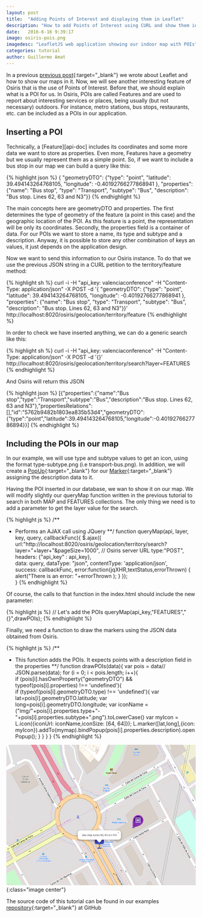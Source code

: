 ```yaml
---
layout: post
title:  "Adding Points of Interest and displaying them in Leaflet"
description: "How to add Points of Interest using CURL and show them in  your Leaflet Map"
date:   2016-6-16 9:39:17
image: osiris-pois.png
imagedesc: "LeafletJS web application showing our indoor map with POIs"
categories: tutorial
author: Guillermo Amat
---
```


In a previous [previous post][leaflet-map]{:target="_blank"}  we wrote about Leaflet and how to show our maps in it. Now, we will see another interesting feature of Osiris that is the use of Points of Interest. Before that, we should explain what is a POI for us. In Osiris, POIs are called Features and are used to report about interesting services or places, being usually (but not necessary) outdoors. For instance, metro stations, bus stops, restaurants, etc. can be included as a POIs in our application.

## Inserting a POI

Technically, a [Feature][api-doc] includes its coordinates and some more data we want to store as properties. Even more, Features have a geometry but we usually represent them as a simple point. So, if we want to include a bus stop in our map we can build a query like this:

{% highlight json %}
{ "geometryDTO": {"type": "point", "latitude": 39.494143264768105, "longitude": -0.40192766277868941 }, "properties": {"name": "Bus stop", "type": "Transport", "subtype": "Bus", "description": "Bus stop. Lines 62, 63 and N3"}}
{% endhighlight %}

The main concepts here are geometryDTO and properties. The first determines the type of geometry of the feature (a point in this case) and the geographic location of the POI. As this feature is a point, the representation will be only its coordinates.
Secondly, the properties field is a container of data. For our POIs we want to store a name, its type and subtype and a description. Anyway, it is possible to store any other combination of keys an values, it just depends on the application design.

Now we want to send this information to our Osiris instance. To do that we use the previous JSON string in a CURL petition to the territory/feature method:

{% highlight sh %}
curl -i -H "api_key: valenciaconference" -H "Content-Type: application/json" -X POST -d '{ "geometryDTO": {"type": "point", "latitude": 39.494143264768105, "longitude": -0.40192766277868941 }, "properties": {"name": "Bus stop", "type": "Transport", "subtype": "Bus", "description": "Bus stop. Lines 62, 63 and N3"}}' http://localhost:8020/osiris/geolocation/territory/feature
{% endhighlight %}

In order to check we have inserted anything, we can do a generic search like this:

{% highlight sh %}
curl -i -H "api_key: valenciaconference" -H "Content-Type: application/json"  -X POST -d '{}'  http://localhost:8020/osiris/geolocation/territory/search?layer=FEATURES
{% endhighlight %}

And Osiris will return this JSON

{% highlight json %}
[{"properties":{"name":"Bus stop","type":"Transport","subtype":"Bus","description":"Bus stop. Lines 62, 63 and N3"},"propertiesRelations":[],"id":"5762b9482b1803ea835b53d4","geometryDTO":{"type":"point","latitude":39.494143264768105,"longitude":-0.4019276627786894}}]
{% endhighlight %}

## Including the POIs in our map

In our example, we will use type and subtype values to get an icon, using the format type-subtype.png (i.e transport-bus.png). In addition, we will create a [PopUp][leaflet-ref-popup]{:target="_blank"}  for our [Marker][leaflet-ref-marker]{:target="_blank"}   assigning the description data to it.

Having the POI inserted in our database, we wan to show it on our map. We will modify slightly our queryMap function written in the previous tutorial to search in both MAP and FEATURES collections. The only thing we need is to add a parameter to get the layer value for the search.

{% highlight js %}
/**
 * Performs an AJAX call using JQuery
 **/
function queryMap(api, layer, key, query, callbackFunc){
    $.ajax({
        url:"http://localhost:8020/osiris/geolocation/territory/search?layer="+layer+"&pageSize=1000",   // Osiris server URL
        type:"POST",
        headers:  {"api_key" : api_key},     
        data: query, 
        dataType: "json",
        contentType: 'application/json',              
        success: callbackFunc,
        error:function(jqXHR,textStatus,errorThrown)
        {
            alert("There is an error: "+errorThrown );
        }
    });         
}
{% endhighlight %}

Of course, the calls to that function in the index.html should include the new parameter:

{% highlight js %}
 // Let's add the POIs
 queryMap(api_key,"FEATURES","{}",drawPOIs);
{% endhighlight %}

Finally, we need a function to draw the markers using the JSON data obtained from Osiris.

{% highlight js %}
/** 
 * This function adds the POIs. It expects points with a description field in the properties
 **/
function drawPOIs(data){
    var pois = data// JSON.parse(data);
    for (i = 0; i < pois.length; i++){    
        if (pois[i].hasOwnProperty("geometryDTO") && typeof(pois[i].properties) !== 'undefined'){            
            if (typeof(pois[i].geometryDTO.type) !== 'undefined'){
                var lat=pois[i].geometryDTO.latitude;
                var long=pois[i].geometryDTO.longitude;
                var iconName = ("img/"+pois[i].properties.type+"-"+pois[i].properties.subtype+".png").toLowerCase()
                var myIcon = L.icon({iconUrl: iconName,iconSize: [64, 64]});
                L.marker([lat,long],{icon: myIcon}).addTo(mymap).bindPopup(pois[i].properties.description).openPopup();
            }
        }
    }
}
{% endhighlight %}


![Our POI displaying its description](/images/osiris-pois-2.png "Creating a 2D model"){:class="image center"}

The source code of this tutorial can be found in our examples [repository][example-repo]{:target="_blank"} at GitHub


[leaflet-map]:  http://osiris-indoor.github.io/tutorial/2016/04/11/Using-Leaflet-to-draw-your-building-in-a-Smart-City-project.html
[leaflet-ref-popup]: http://leafletjs.com/reference.html#popup
[leaflet-ref-marker]: http://leafletjs.com/reference.html#marker
[example-repo]: https://github.com/osiris-indoor/osiris-examples/tree/master/leaflet-pois
[api-dopc]: http://osiris-indoor.github.io/api.html


